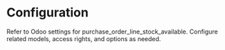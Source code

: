 # Configuration

Refer to Odoo settings for purchase_order_line_stock_available. Configure related models, access rights, and options as needed.
